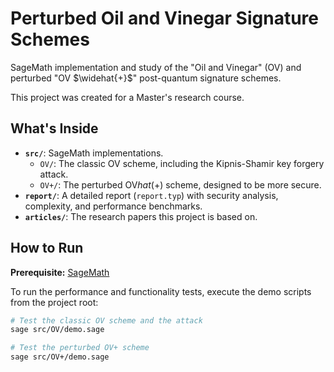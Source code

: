 # Perturbed Oil and Vinegar Signature Schemes

SageMath implementation and study of the "Oil and Vinegar" (OV) and perturbed "OV $\widehat{+}$" post-quantum signature schemes.

This project was created for a Master's research course.

## What's Inside

  * **`src/`**: SageMath implementations.
      * `OV/`: The classic OV scheme, including the Kipnis-Shamir key forgery attack.
      * `OV+/`: The perturbed OV$hat(+)$ scheme, designed to be more secure.
  * **`report/`**: A detailed report (`report.typ`) with security analysis, complexity, and performance benchmarks.
  * **`articles/`**: The research papers this project is based on.

## How to Run

**Prerequisite:** [SageMath](https://www.sagemath.org/)

To run the performance and functionality tests, execute the demo scripts from the project root:

```bash
# Test the classic OV scheme and the attack
sage src/OV/demo.sage

# Test the perturbed OV+ scheme
sage src/OV+/demo.sage
```
